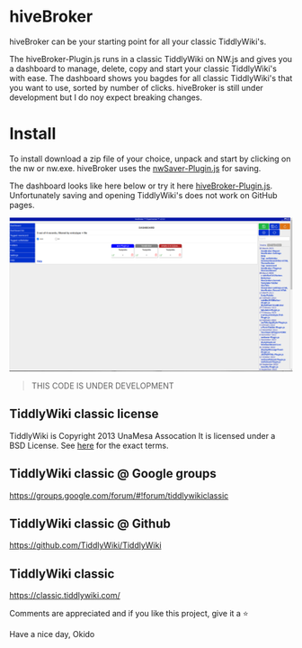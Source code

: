 # hiveBroker
hiveBroker can be your starting point for all your classic TiddlyWiki's.

The hiveBroker-Plugin.js runs in a classic TiddlyWiki on NW.js and gives you a dashboard to manage, delete, copy and start your classic TiddlyWiki's with ease.
The dashboard shows you bagdes for all classic TiddlyWiki's that you want to use, sorted by number of clicks.
hiveBroker is still under development but I do noy expect breaking changes.

# Install
To install download a zip file of your choice, unpack and start by clicking on the nw or nw.exe.
hiveBroker uses the [nwSaver-Plugin.js](https://github.com/qbroker/nwSaver) for saving.

The dashboard looks like here below or try it here [hiveBroker-Plugin.js](https://qbroker.github.io/hiveBroker/).
Unfortunately saving and opening TiddlyWiki's does not work on GitHub pages.

![hiveBroker dashboard](Pictures/hiveBroker-Dashboard.png)


>THIS CODE IS UNDER DEVELOPMENT

## TiddlyWiki classic license
TiddlyWiki is Copyright 2013 UnaMesa Assocation
It is licensed under a BSD License. See [here](https://github.com/TiddlyWiki/tiddlywiki/blob/master/html/copyright.txt) for the exact terms.

## TiddlyWiki classic @ Google groups
https://groups.google.com/forum/#!forum/tiddlywikiclassic

## TiddlyWiki classic @ Github
https://github.com/TiddlyWiki/TiddlyWiki

## TiddlyWiki classic
https://classic.tiddlywiki.com/


Comments are appreciated and if you like this project, give it a :star:


Have a nice day, Okido

